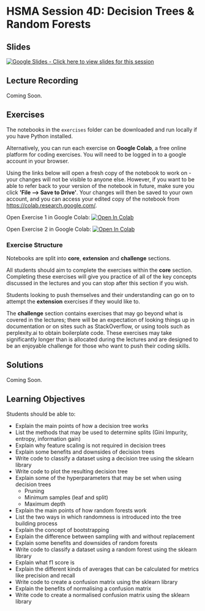 # HSMA Session 4D: Decision Trees & Random Forests

## Slides

<a href="https://docs.google.com/presentation/d/1LgVvgLzm4dxCdDCusjWWC_SBrtXhhCPchHXK4oI0kWU/edit?usp=sharing"><img src="https://img.shields.io/static/v1?label=Google+Slides&message=Click+here+to+view+the+slides+for+this+session&color=%23FBBC04&style=for-the-badge&logo=googleslides&logoColor=%23FBBC04" alt="Google Slides - Click here to view slides for this session"></a>

## Lecture Recording

Coming Soon.

## Exercises

The notebooks in the `exercises` folder can be downloaded and run locally if you have Python installed.

Alternatively, you can run each exercise on **Google Colab**, a free online platform for coding exercises. You will need to be logged in to a google account in your browser. 

Using the links below will open a fresh copy of the notebook to work on - your changes will not be visible to anyone else. However, if you want to be able to refer back to your version of the notebook in future, make sure you click **'File --> Save to Drive'**. 
Your changes will then be saved to your own account, and you can access your edited copy of the notebook from https://colab.research.google.com/.

Open Exercise 1 in Google Colab: <a target="_blank" href="https://colab.research.google.com/github/hsma-programme/h6_4d_decision_trees_random_forests/blob/main/h6_4d_decision_trees_random_forests/exercises_colab/decision_tree_stroke_exercise.ipynb">
  <img src="https://colab.research.google.com/assets/colab-badge.svg" alt="Open In Colab"/>
</a>

Open Exercise 2 in Google Colab: <a target="_blank" href="https://colab.research.google.com/github/hsma-programme/h6_4d_decision_trees_random_forests/blob/main/h6_4d_decision_trees_random_forests/exercises_colab/random_forest_stroke_exercise.ipynb">
  <img src="https://colab.research.google.com/assets/colab-badge.svg" alt="Open In Colab"/>
</a>

### Exercise Structure

Notebooks are split into **core**, **extension** and **challenge** sections. 

All students should aim to complete the exercises within the **core** section. Completing these exercises will give you practice of all of the key concepts discussed in the lectures and you can stop after this section if you wish. 

Students looking to push themselves and their understanding can go on to attempt the **extension** exercises if they would like to.

The **challenge** section contains exercises that may go beyond what is covered in the lectures; there will be an expectation of looking things up in documentation or on sites such as StackOverflow, or using tools such as perplexity.ai to obtain boilerplate code. These exercises may take significantly longer than is allocated during the lectures and are designed to be an enjoyable challenge for those who want to push their coding skills.

## Solutions

Coming Soon. 

## Learning Objectives

Students should be able to:

- Explain the main points of how a decision tree works
- List the methods that may be used to determine splits (Gini Impurity, entropy, information gain)
- Explain why feature scaling is not required in decision trees
- Explain some benefits and downsides of decision trees
- Write code to classify a dataset using a decision tree using the sklearn library
- Write code to plot the resulting decision tree
- Explain some of the hyperparameters that may be set when using decision trees
    - Pruning
    - Minimum samples (leaf and split)
    - Maximum depth
- Explain the main points of how random forests work
- List the two ways in which randomness is introduced into the tree building process
- Explain the concept of bootstrapping
- Explain the difference between sampling with and without replacement
- Explain some benefits and downsides of random forests
- Write code to classify a dataset using a random forest using the sklearn library
- Explain what f1 score is
- Explain the different kinds of averages that can be calculated for metrics like precision and recall
- Write code to create a confusion matrix using the sklearn library
- Explain the benefits of normalising a confusion matrix
- Write code to create a normalised confusion matrix using the sklearn library
